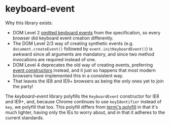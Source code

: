 # keyboard-event

Why this library exists:

* DOM Level 2 [omitted keyboard events](http://www.w3.org/TR/DOM-Level-2-Events/events.html#Events-eventgroupings-keyevents) from the specification, so every browser did keyboard event creation differently.
* The DOM Level 2/3 way of creating synthetic events (e.g. `document.createEvent()` followed by `event.initKeyboardEvent()`) is awkward since all arguments are mandatory, and since two method invocations are required instead of one.
* DOM Level 4 deprecates the old way of creating events, preferring [event constructors](http://html5labs.interoperabilitybridges.com/dom4events/#constructors) instead, and it just so happens that most modern browsers have implemented this in a consistent way.
* That leaves the IE8 and IE9+ browsers as being the only ones yet to join the party!

The _keyboard-event_ library polyfills the `KeyboardEvent` constructor for IE8 and IE9+, and, because Chrome continues to use `keyIdentifier` instead of `key`, we polyfill that too. This polyfill differs from [termi's polyfill](https://github.com/termi/DOM-Keyboard-Event-Level-3-polyfill) in that it's much lighter, having only the IEs to worry about, and in that it adheres to the current standards.

